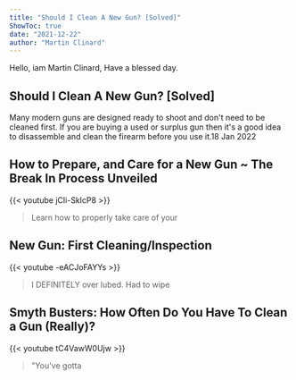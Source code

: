 ```yaml
---
title: "Should I Clean A New Gun? [Solved]"
ShowToc: true 
date: "2021-12-22"
author: "Martin Clinard" 
---
```


Hello, iam Martin Clinard, Have a blessed day.
## Should I Clean A New Gun? [Solved]
 Many modern guns are designed ready to shoot and don't need to be cleaned first. If you are buying a used or surplus gun then it's a good idea to disassemble and clean the firearm before you use it.18 Jan 2022

## How to Prepare, and Care for a New Gun ~ The Break In Process Unveiled
{{< youtube jCIi-SklcP8 >}}
>Learn how to properly take care of your 

## New Gun: First Cleaning/Inspection
{{< youtube -eACJoFAYYs >}}
>I DEFINITELY over lubed. Had to wipe 

## Smyth Busters: How Often Do You Have To Clean a Gun (Really)?
{{< youtube tC4VawW0Ujw >}}
>"You've gotta 

